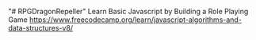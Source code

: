 "# RPGDragonRepeller" 
Learn Basic Javascript by Building a Role Playing Game
https://www.freecodecamp.org/learn/javascript-algorithms-and-data-structures-v8/
